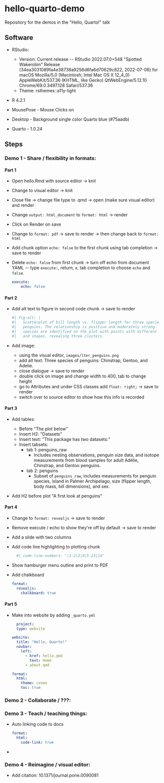# hello-quarto-demo

Repository for the demos in the "Hello, Quarto!" talk

## Software

-   RStudio:

    -   Version: Current release -- RStudio 2022.07.0+548 "Spotted Wakerobin" Release (34ea3031089fa4e38738a9256d6fa6d70629c822, 2022-07-06) for macOS Mozilla/5.0 (Macintosh; Intel Mac OS X 12_4\_0) AppleWebKit/537.36 (KHTML, like Gecko) QtWebEngine/5.12.10 Chrome/69.0.3497.128 Safari/537.36
    -   Theme: rsthemes::a11y-light

-   R 4.2.1

-   MousePose - Mouse Clicks on

-   Desktop - Background single color Quarto blue (#75aadb)

-   Quarto - 1.0.24

## Steps

### Demo 1 - Share / flexibility in formats:

#### Part 1

-   Open hello.Rmd with source editor -\> knit

-   Change to visual editor -\> knit

-   Close file -\> change file type to .qmd -\> open (make sure visual editor) and render

-   Change `output: html_document` to `format: html` -\> render

-   Click on Render on save

-   Change to `format: pdf` -\> save to render -\> then change back to `format: html`

-   Add chunk option `echo: false` to the first chunk using tab completion -\> save to render

-   Delete `echo: false` from first chunk -\> turn off echo from document YAML -- type `execute:`, return, `e`, tab completion to choose `echo` and `false`.

    ``` yaml
    execute:
        echo: false
    ```

#### Part 2

-   Add alt text to figure in second code chunk -\> save to render

    ``` r
    #| fig-alt: |
    #|   Scatterplot of bill length vs. flipper length for three species of 
    #|   penguins. The relationship is positive and moderately strong. The three 
    #|   species are identified on the plot with points with different colors 
    #|   and shapes, revealing three clusters.
    ```

-   Add image:

    -   using the visual editor, `images/lter_penguins.png`
    -   add alt text: Three species of penguins: Chinstrap, Gentoo, and Adelie.
    -   close dialogue -\> save to render
    -   double click on image and change width to 400, tab to change height
    -   go to Attributes and under CSS classes add `float: right;` -\> save to render
    -   switch over to source editor to show how this info is recorded

#### Part 3

-   Add tables:

    -   Before "The plot below"
    -   Insert H2: "Datasets"
    -   Insert text: "This package has two datasets:"
    -   Insert tabsets:
        -   tab 1: penguins_raw
            -   Includes nesting observations, penguin size data, and isotope measurements from blood samples for adult Adélie, Chinstrap, and Gentoo penguins.
        -   tab 2: penguins
            -   Subset of `penguins_raw`, includes measurements for penguin species, island in Palmer Archipelago, size (flipper length, body mass, bill dimensions), and sex.

-   Add H2 before plot "A first look at penguins"

#### Part 4

-   Change to `format: revealjs` -\> save to render

-   Remove execute / echo to show they're off by default -\> save to render

-   Add a slide with two columns

-   Add code line highlighting to plotting chunk

    ``` r
      #| code-line-numbers: "|1-2|3|4|5-13|14"
    ```

-   Show hamburger menu outline and print to PDF

-   Add chalkboard

    ``` yaml
    format: 
      revealjs:
        chalkboard: true
    ```

#### Part 5

-   Make into website by adding `_quarto.yml`

    ``` yaml
      project:
      type: website

    website:
      title: "Hello, Quarto!"
      navbar:
        left:
          - href: hello.qmd
            text: Home
          - about.qmd

    format:
      html:
        theme: cosmo
        toc: true
    ```

### Demo 2 - Collaborate /  ???:

### Demo 3 - Teach / teaching things:

-   Auto linking code to docs

    ``` yaml
    format: 
      html:
        code-link: true
    ```

-   

### Demo 4 - Reimagine / visual editor:

-   Add citation: 10.1371/journal.pone.0090081
